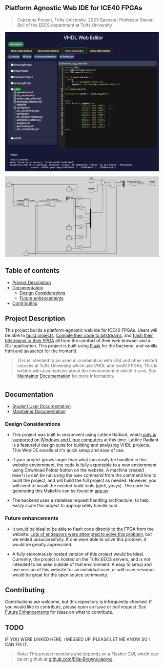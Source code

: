 ## Platform Agnostic Web IDE for ICE40 FPGAs
> Capstone Project, Tufts Universtiy, 2023
> Sponsor: Professor Steven Bell of the EECS department at Tufts University

![Web IDE](docs/HomeScreen.png)

![Netlist Example](docs/NetlistExample.png)

## Table of contents
- [Project Description](#project-description)
- [Documentation](#documentation)
  - [Design Considerations](#design-considerations)
  - [Future enhancements](#future-enhancements)
- [Contributing](#contributing)
 


## Project Description
This project builds a platform-agnostic web ide for ICE40 FPGAs. Users will be able to [build projects](#TODO), [Compile their code to bitstreams](#TODO), and [flash their bitstreams to their FPGA](#TODO) all from the comfort of their web browser and a GUI application. This project is built using [Flask](https://flask.palletsprojects.com/en/2.0.x/) for the backend, and vanilla html and javascript for the frontend.

> This is intended to be used in combination with ES4 and other related courses at Tufts University which use VHDL and ice40 FPGAs. This is written with assumptions about the enviornment in which it runs. See [Maintainer Documentation](docs/maintainer-documentation.md) for more information.

#

## Documentation
- [Student User Documentation](docs/student-documentation.md)
- [Maintainer Documentation](docs/maintainer-documentation.md)

### Design Considerations
- This project was built to circumvent using Lattice Radiant, which[ only is supported on Windows and Linux computers](https://www.latticesemi.com/LatticeRadiant?pr031521) at this time. Lattice Radiant is a featureful design suite for building and analyzing VHDL projects. This WebIDE excells at it's quick setup and ease of use. 


- If your project grows larger than what can easily be handled in this website enviornment, the code is fully exportable to a new enviornment using Download Folder button on the website. A machine created `Makefile` can be run using the `make` command from the command line to build the project, and will build the full project as needed. However, you will need to install the needed build tools (ghdl, yosys). The code for generating this Makefile can be found in [app.py](app.py)


- The backend uses a stateless request handling architecture, to help easily scale this project to appropriately handle load.



### Future enhancements
- It would be ideal to be able to flash code directly to the FPGA from the website. [Lots of endeavors were attempted to solve this problem](#docs/AttempsToFlashLessons), but we ended unsuccessfully. If one were able to solve this problem, it would be greatly appreciated.

- A fully atonomously hosted version of this project would be ideal. Currently, the project is hosted on the Tufts EECS servers, and is not intended to be used outside of that environment. A easy to setup and use version of this website for an individual user, or with user sessions would be great for the open source community.


## Contributing
Contributions are welcome, but this repository is infrequently checked. If you would like to contribute, please open an issue or pull request. See [Future Enhancements](#future-enhancements) for ideas on what to contribute.



## TODO
IF YOU WERE LINKED HERE, I MESSED UP. PLEASE LET ME KNOW SO I CAN FIX IT.

> Note: This project mentions and depends on a Flasher GUI, which can be on github at [github.com/Ellis-Brown/iceprog](github.com/Ellis-Brown/iceprog).
